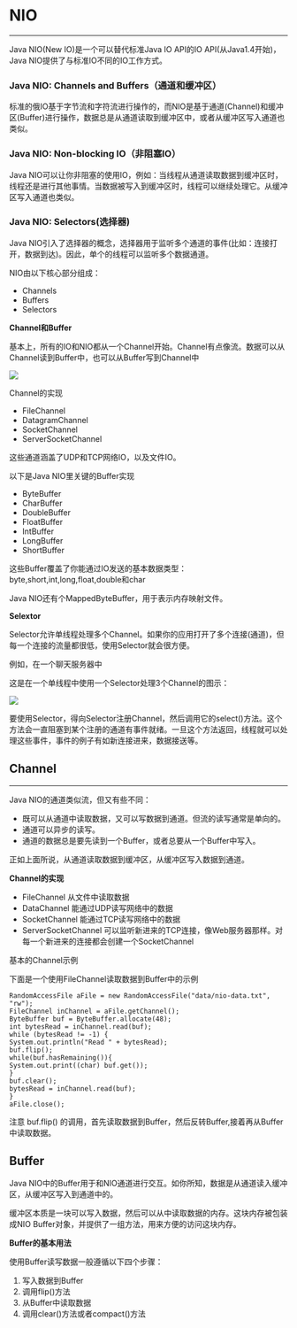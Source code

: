 # NIO

---

Java NIO(New IO)是一个可以替代标准Java IO API的IO API(从Java1.4开始)，Java NIO提供了与标准IO不同的IO工作方式。

### Java NIO: Channels and Buffers（通道和缓冲区）

标准的俄IO基于字节流和字符流进行操作的，而NIO是基于通道(Channel)和缓冲区(Buffer)进行操作，数据总是从通道读取到缓冲区中，或者从缓冲区写入通道也类似。

### Java NIO: Non-blocking IO（非阻塞IO）

Java NIO可以让你非阻塞的使用IO，例如：当线程从通道读取数据到缓冲区时，线程还是进行其他事情。当数据被写入到缓冲区时，线程可以继续处理它。从缓冲区写入通道也类似。

### Java NIO: Selectors(选择器)

Java NIO引入了选择器的概念，选择器用于监听多个通道的事件(比如：连接打开，数据到达)。因此，单个的线程可以监听多个数据通道。

NIO由以下核心部分组成：

* Channels
* Buffers
* Selectors

**Channel和Buffer**

基本上，所有的IO和NIO都从一个Channel开始。Channel有点像流。数据可以从Channel读到Buffer中，也可以从Buffer写到Channel中

![](http://ifeve.com/wp-content/uploads/2013/06/overview-channels-buffers1.png)

Channel的实现

* FileChannel
* DatagramChannel
* SocketChannel
* ServerSocketChannel

这些通道涵盖了UDP和TCP网络IO，以及文件IO。

以下是Java NIO里关键的Buffer实现

* ByteBuffer
* CharBuffer
* DoubleBuffer
* FloatBuffer
* IntBuffer
* LongBuffer
* ShortBuffer

这些Buffer覆盖了你能通过IO发送的基本数据类型：byte,short,int,long,float,double和char

Java NIO还有个MappedByteBuffer，用于表示内存映射文件。

**Selextor**

Selector允许单线程处理多个Channel。如果你的应用打开了多个连接(通道)，但每一个连接的流量都很低，使用Selector就会很方便。

例如，在一个聊天服务器中

这是在一个单线程中使用一个Selector处理3个Channel的图示：

![](http://ifeve.com/wp-content/uploads/2013/06/overview-selectors.png)

要使用Selector，得向Selector注册Channel，然后调用它的select()方法。这个方法会一直阻塞到某个注册的通道有事件就绪。一旦这个方法返回，线程就可以处理这些事件，事件的例子有如新连接进来，数据接送等。


## Channel
---

Java NIO的通道类似流，但又有些不同：

* 既可以从通道中读取数据，又可以写数据到通道。但流的读写通常是单向的。
* 通道可以异步的读写。
* 通道的数据总是要先读到一个Buffer，或者总要从一个Buffer中写入。

正如上面所说，从通道读取数据到缓冲区，从缓冲区写入数据到通道。

**Channel的实现**

* FileChannel  从文件中读取数据
* DataChannel  能通过UDP读写网络中的数据
* SocketChannel   能通过TCP读写网络中的数据
* ServerSocketChannel   可以监听新进来的TCP连接，像Web服务器那样。对每一个新进来的连接都会创建一个SocketChannel


基本的Channel示例

下面是一个使用FileChannel读取数据到Buffer中的示例

```
RandomAccessFile aFile = new RandomAccessFile("data/nio-data.txt", "rw");
FileChannel inChannel = aFile.getChannel();
ByteBuffer buf = ByteBuffer.allocate(48);
int bytesRead = inChannel.read(buf);
while (bytesRead != -1) {
System.out.println("Read " + bytesRead);
buf.flip();
while(buf.hasRemaining()){
System.out.print((char) buf.get());
}
buf.clear();
bytesRead = inChannel.read(buf);
}
aFile.close();

```
注意 buf.flip() 的调用，首先读取数据到Buffer，然后反转Buffer,接着再从Buffer中读取数据。


## Buffer

Java NIO中的Buffer用于和NIO通道进行交互。如你所知，数据是从通道读入缓冲区，从缓冲区写入到通道中的。

缓冲区本质是一块可以写入数据，然后可以从中读取数据的内存。这块内存被包装成NIO Buffer对象，并提供了一组方法，用来方便的访问这块内存。

**Buffer的基本用法**

使用Buffer读写数据一般遵循以下四个步骤：

1. 写入数据到Buffer
2. 调用flip()方法
3. 从Buffer中读取数据
4. 调用clear()方法或者compact()方法





